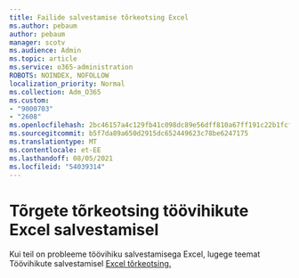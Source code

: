 ```yaml
---
title: Failide salvestamise tõrkeotsing Excel
ms.author: pebaum
author: pebaum
manager: scotv
ms.audience: Admin
ms.topic: article
ms.service: o365-administration
ROBOTS: NOINDEX, NOFOLLOW
localization_priority: Normal
ms.collection: Adm_O365
ms.custom:
- "9000703"
- "2608"
ms.openlocfilehash: 2bc46157a4c129fb41c098dc89e56dff810a67ff191c22b1fcfad045077d4519
ms.sourcegitcommit: b5f7da89a650d2915dc652449623c78be6247175
ms.translationtype: MT
ms.contentlocale: et-EE
ms.lasthandoff: 08/05/2021
ms.locfileid: "54039314"
---
```

# <a name="how-to-troubleshoot-errors-when-you-save-excel-workbooks"></a>Tõrgete tõrkeotsing töövihikute Excel salvestamisel

Kui teil on probleeme töövihiku salvestamisega Excel, lugege teemat Töövihikute salvestamisel [Excel tõrkeotsing.](https://docs.microsoft.com/office/troubleshoot/excel/issue-when-save-excel-workbooks)

